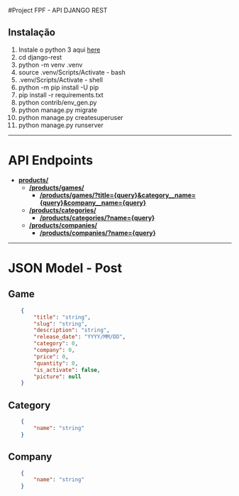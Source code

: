 #Project FPF - API DJANGO REST

## Instalação

1. Instale o python 3 aqui <a href="https://www.python.org/" target="_blank">here</a> 
1. cd django-rest
1. python -m venv .venv
1. source .venv/Scripts/Activate - bash
1. .venv/Scripts/Activate - shell
1. python -m pip install -U pip
1. pip install -r requirements.txt
1. python contrib/env_gen.py
1. python manage.py migrate
1. python manage.py createsuperuser
1. python manage.py runserver

---

# API Endpoints
* [**products/**](#products)		
    * [**/products/games/**](#games)
        * [**/products/games/?title={query}&category__name={query}&company__name={query}**](#gamesearchquery)
    * [**/products/categories/**](#category)
        * [**/products/categories/?name={query}**](#categorysearch)
    * [**/products/companies/**](#company) 
        * [**/products/companies/?name={query}**](#companysearch)
    
---

# JSON Model - Post

## Game
```JSON
    {
        "title": "string",
        "slug": "string",
        "description": "string",
        "release_date": "YYYY/MM/DD",
        "category": 0,
        "company": 0,
        "price": 0,
        "quantity": 0,
        "is_activate": false,
        "picture": null
    }
```
## Category
```JSON
    {
        "name": "string"
    }
```

## Company
```JSON
    {
        "name": "string"
    }
```
    